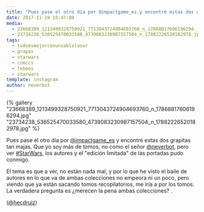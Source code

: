 ```yaml
---
title: "Pues pase el otro día por @impactgame_es y encontré estas dos grapitas tan majas"
date: 2017-11-19 15:47:08
media: 
  - 23668389_1213499328750921_7713043724904693760_n_17868817606196294.jpg
  - 23734238_536525470033580_4739083230987157504_n_17882226520182978.jpg
tags: 
  - todoesmejorconunsablelaser
  - grapas
  - starwars
  - comics
  - tebeos
  - starwars
template: instagram
author: neverbot
---
```


{% gallery "23668389_1213499328750921_7713043724904693760_n_17868817606196294.jpg" "23734238_536525470033580_4739083230987157504_n_17882226520182978.jpg" %}

Pues pase el otro día por [@impactgame_es](https://instagram.com/impactgame_es) y encontré estas dos grapitas tan majas. Que yo soy más de tomos, no como el señor [@neverbot](https://instagram.com/neverbot),  pero ver [#StarWars](/tags/starwars), los autores y el "edición limitada" de las portadas pudo conmigo.

El tema es que a ver, no están nada mal, y por lo que he visto el baile de autores en lo que va de ambas colecciones no empeora ni un poco, pero viendo que ya están sacando tomos recopilatorios, me iría a por los tomos. La verdadera pregunta es ¿merecen la pena ambas colecciones? .

([@hecdruiz](https://instagram.com/hecdruiz))
